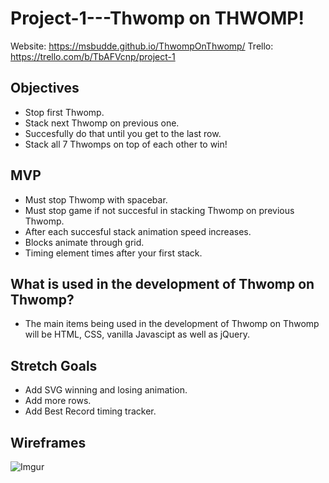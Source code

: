 # Project-1---Thwomp on THWOMP!

Website: https://msbudde.github.io/ThwompOnThwomp/
Trello: https://trello.com/b/TbAFVcnp/project-1

## Objectives
- Stop first Thwomp.
- Stack next Thwomp on previous one.
- Succesfully do that until you get to the last row.
- Stack all 7 Thwomps on top of each other to win!

## MVP
- Must stop Thwomp with spacebar.
- Must stop game if not succesful in stacking Thwomp on previous Thwomp.
- After each succesful stack animation speed increases.
- Blocks animate through grid.
- Timing element times after your first stack.


## What is used in the development of Thwomp on Thwomp?
- The main items being used in the development of Thwomp on Thwomp will be HTML, CSS, vanilla Javascipt as well as jQuery.

## Stretch Goals
- Add SVG winning and losing animation.
- Add more rows.
- Add Best Record timing tracker.

## Wireframes
![Imgur](http://i.imgur.com/jPNwKEB.png)
